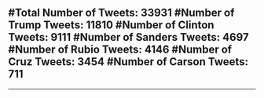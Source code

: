 #Total Number of Tweets: 33931 
#Number of Trump Tweets: 11810
#Number of Clinton Tweets: 9111
#Number of Sanders Tweets: 4697
#Number of Rubio Tweets: 4146
#Number of Cruz Tweets: 3454
#Number of Carson Tweets: 711
---
---
